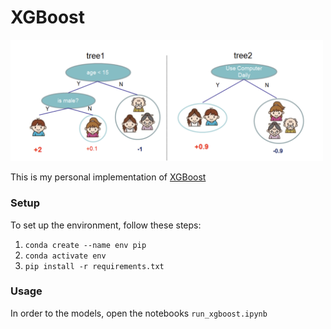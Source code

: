 # XGBoost
<img src="img/gradient_boost_paper.png" width="500"/>

This is my personal implementation of [XGBoost](https://www.kdd.org/kdd2016/papers/files/rfp0697-chenAemb.pdf)


### **Setup**
To set up the environment, follow these steps:<br>
1) ```conda create --name env pip```<br>
2) ```conda activate env```<br>
3) ```pip install -r requirements.txt```<br>

### **Usage**
In order to the models, open the notebooks ```run_xgboost.ipynb```